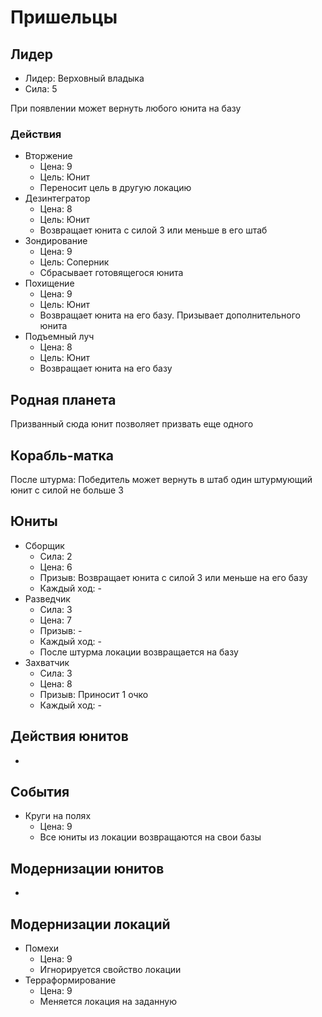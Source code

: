 # Пришельцы

## Лидер

*   Лидер:  Верховный владыка
*   Сила:   5

При появлении может вернуть любого юнита на базу

### Действия

*   Вторжение
    *   Цена:   9
    *   Цель:   Юнит
    *   Переносит цель в другую локацию
*   Дезинтегратор
    *   Цена:   8
    *   Цель:   Юнит
    *   Возвращает юнита с силой 3 или меньше в его штаб
*   Зондирование
    *   Цена:   9
    *   Цель:   Соперник
    *   Сбрасывает готовящегося юнита
*   Похищение
    *   Цена:   9
    *   Цель:   Юнит
    *   Возвращает юнита на его базу. Призывает дополнительного юнита
*   Подъемный луч
    *   Цена:   8
    *   Цель:   Юнит
    *   Возвращает юнита на его базу

## Родная планета

Призванный сюда юнит позволяет призвать еще одного

## Корабль-матка

После штурма: Победитель может вернуть в штаб один штурмующий юнит с силой не больше 3

## Юниты

*   Сборщик
    *   Сила:       2
    *   Цена:       6
    *   Призыв:     Возвращает юнита с силой 3 или меньше на его базу
    *   Каждый ход: -
*   Разведчик
    *   Сила:       3
    *   Цена:       7
    *   Призыв:     -
    *   Каждый ход: -
    *   После штурма локации возвращается на базу
*   Захватчик
    *   Сила:       3
    *   Цена:       8
    *   Призыв:     Приносит 1 очко
    *   Каждый ход: -

## Действия юнитов

-

## События

*   Круги на полях
    *   Цена:       9
    *   Все юниты из локации возвращаются на свои базы

## Модернизации юнитов

-

## Модернизации локаций

*   Помехи
    *   Цена:       9
    *   Игнорируется свойство локации
*   Терраформирование
    *   Цена:       9
    *   Меняется локация на заданную
